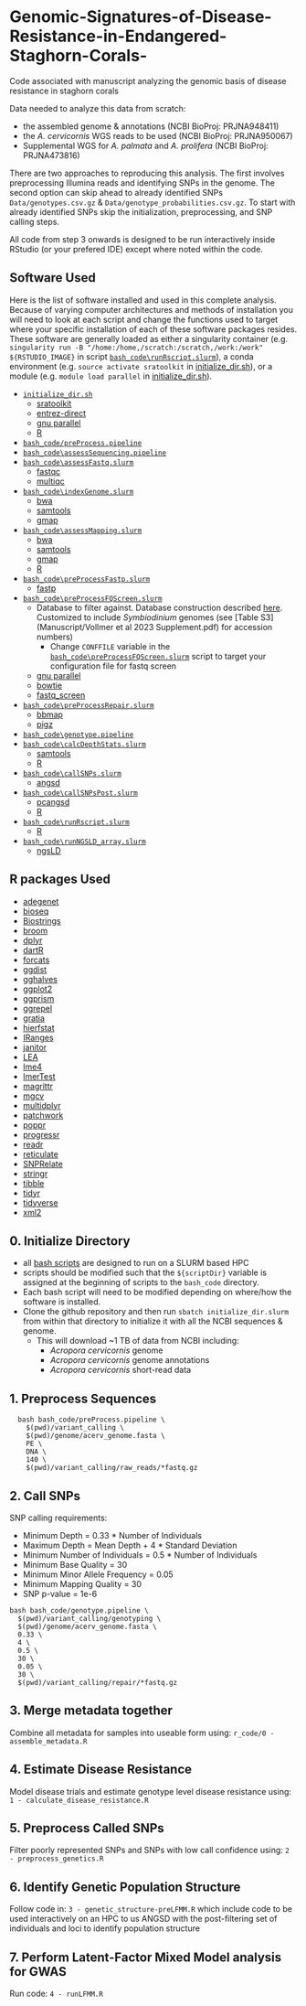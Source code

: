 # Genomic-Signatures-of-Disease-Resistance-in-Endangered-Staghorn-Corals-
Code associated with manuscript analyzing the genomic basis of disease resistance in staghorn corals

Data needed to analyze this data from scratch:
  - the assembled genome & annotations (NCBI BioProj: PRJNA948411)
  - the *A. cervicornis* WGS reads to be used (NCBI BioProj: PRJNA950067)
  - Supplemental WGS for *A. palmata* and *A. prolifera* (NCBI BioProj: PRJNA473816)

There are two approaches to reproducing this analysis. The first involves preprocessing Illumina reads and identifying SNPs in the genome. The second option can skip ahead to already identified SNPs `Data/genotypes.csv.gz` & `Data/genotype_probabilities.csv.gz`. To start with already identified SNPs skip the initialization, preprocessing, and SNP calling steps. 

All code from step 3 onwards is designed to be run interactively inside RStudio (or your prefered IDE) except where noted within the code.

## Software Used
Here is the list of software installed and used in this complete analysis. Because of varying computer architectures and methods of installation you will need to look at each script and change the functions used to target where your specific installation of each of these software packages resides. These software are generally loaded as either a singularity container (e.g. `singularity run -B "/home:/home,/scratch:/scratch,/work:/work" ${RSTUDIO_IMAGE}` in script [`bash_code\runRscript.slurm`](bash_code\runRscript.slurm)), a conda environment (e.g. `source activate sratoolkit` in [initialize_dir.sh](initialize_dir.sh)), or a module (e.g. `module load parallel` in [initialize_dir.sh](initialize_dir.sh)). 

- [`initialize_dir.sh`](initialize_dir.sh)
  - [sratoolkit](https://github.com/ncbi/sra-tools)
  - [entrez-direct](https://ftp.ncbi.nlm.nih.gov/entrez/entrezdirect/versions/21.6.20240308/README)
  - [gnu parallel](https://www.gnu.org/software/parallel/)
  - [R](https://cran.r-project.org/)
- [`bash_code/preProcess.pipeline`](bash_code/preProcess.pipeline)
- [`bash_code\assessSequencing.pipeline`](bash_code\assessSequencing.pipeline)
- [`bash_code\assessFastq.slurm`](bash_code\assessFastq.slurm)
  - [fastqc](https://www.bioinformatics.babraham.ac.uk/projects/fastqc/)
  - [multiqc](https://multiqc.info/)
- [`bash_code\indexGenome.slurm`](bash_code\indexGenome.slurm)
  - [bwa](https://github.com/lh3/bwa)
  - [samtools](http://www.htslib.org/)
  - [gmap](http://research-pub.gene.com/gmap/)
- [`bash_code\assessMapping.slurm`](bash_code\assessMapping.slurm)
  - [bwa](https://github.com/lh3/bwa)
  - [samtools](http://www.htslib.org/)
  - [gmap](http://research-pub.gene.com/gmap/)
  - [R](https://cran.r-project.org/)
- [`bash_code\preProcessFastp.slurm`](bash_code\preProcessFastp.slurm)
  - [fastp](https://github.com/OpenGene/fastp)
- [`bash_code\preProcessFQScreen.slurm`](bash_code\preProcessFQScreen.slurm)
  - Database to filter against. Database construction described [here](https://stevenwingett.github.io/FastQ-Screen/). Customized to include *Symbiodinium* genomes (see [Table S3](Manuscript/Vollmer et al 2023 Supplement.pdf) for accession numbers)
    - Change `CONFFILE` variable in the [`bash_code\preProcessFQScreen.slurm`](bash_code\preProcessFQScreen.slurm) script to target your configuration file for fastq screen
  - [gnu parallel](https://www.gnu.org/software/parallel/)
  - [bowtie](https://bowtie-bio.sourceforge.net/index.shtml)
  - [fastq_screen](https://www.bioinformatics.babraham.ac.uk/projects/fastq_screen/)
- [`bash_code\preProcessRepair.slurm`](bash_code\preProcessRepair.slurm)
  - [bbmap](https://jgi.doe.gov/data-and-tools/software-tools/bbtools/bb-tools-user-guide/bbmap-guide/)
  - [pigz](https://zlib.net/pigz/)
- [`bash_code\genotype.pipeline`](bash_code\genotype.pipeline)
- [`bash_code\calcDepthStats.slurm`](bash_code\calcDepthStats.slurm)
  - [samtools](http://www.htslib.org/)
  - [R](https://cran.r-project.org/)
- [`bash_code\callSNPs.slurm`](bash_code\callSNPs.slurm)
  - [angsd](https://www.popgen.dk/angsd/index.php/ANGSD)
- [`bash_code\callSNPsPost.slurm`](bash_code\callSNPsPost.slurm)
  - [pcangsd](http://www.popgen.dk/software/index.php/PCAngsd)
  - [R](https://cran.r-project.org/)
- [`bash_code\runRscript.slurm`](bash_code\runRscript.slurm)
  - [R](https://cran.r-project.org/)
- [`bash_code\runNGSLD_array.slurm`](bash_code\runNGSLD_array.slurm)
  - [ngsLD](https://github.com/fgvieira/ngsLD)

## R packages Used
- [adegenet](https://cran.r-project.org/web/packages/adegenet/index.html)
- [bioseq](https://cran.r-project.org/web/packages/bioseq/index.html)
- [Biostrings](https://bioconductor.org/packages/release/bioc/html/Biostrings.html)
- [broom](https://cran.r-project.org/web/packages/broom/index.html)
- [dplyr](https://cran.r-project.org/web/packages/dplyr/index.html)
- [dartR](https://cran.r-project.org/web/packages/dartR/index.html)
- [forcats](https://cran.r-project.org/web/packages/forcats/index.html)
- [ggdist](https://cran.r-project.org/web/packages/ggdist/index.html)
- [gghalves](https://cran.r-project.org/web/packages/gghalves/index.html)
- [ggplot2](https://cran.r-project.org/web/packages/ggplot2/index.html)
- [ggprism](https://cran.r-project.org/web/packages/ggprism/index.html)
- [ggrepel](https://cran.r-project.org/web/packages/ggrepel/index.html)
- [gratia](https://cran.r-project.org/web/packages/gratia/index.html)
- [hierfstat](https://cran.r-project.org/web/packages/hierfstat/index.html)
- [IRanges](https://bioconductor.org/packages/release/bioc/html/IRanges.html)
- [janitor](https://cran.r-project.org/web/packages/janitor/index.html)
- [LEA](https://bioconductor.org/packages/release/bioc/html/LEA.html)
- [lme4](https://cran.r-project.org/web/packages/lme4/index.html)
- [lmerTest](https://cran.r-project.org/web/packages/lmerTest/index.html)
- [magrittr](https://cran.r-project.org/web/packages/magrittr/index.html)
- [mgcv](https://cran.r-project.org/web/packages/mgcv/index.html)
- [multidplyr](https://cran.r-project.org/web/packages/multidplyr/index.html)
- [patchwork](https://cran.r-project.org/web/packages/patchwork/index.html)
- [poppr](https://cran.r-project.org/web/packages/poppr/index.html)
- [progressr](https://cran.r-project.org/web/packages/progressr/index.html)
- [readr](https://cran.r-project.org/web/packages/readr/index.html)
- [reticulate](https://cran.r-project.org/web/packages/reticulate/index.html)
- [SNPRelate](https://www.bioconductor.org/packages/release/bioc/html/SNPRelate.html)
- [stringr](https://cran.r-project.org/web/packages/stringr/index.html)
- [tibble](https://cran.r-project.org/web/packages/tibble/index.html)
- [tidyr](https://cran.r-project.org/web/packages/tidyr/index.html)
- [tidyverse](https://cran.r-project.org/web/packages/tidyverse/index.html)
- [xml2](https://cran.r-project.org/web/packages/xml2/index.html)

## 0. Initialize Directory
- all [bash scripts](bash_code) are designed to run on a SLURM based HPC
- scripts should be modified such that the `${scriptDir}` variable is assigned at the beginning of scripts to the `bash_code` directory.
- Each bash script will need to be modified depending on where/how the software is installed. 
- Clone the github repository and then run `sbatch initialize_dir.slurm` from within that directory to initialize it with all the NCBI sequences & genome. 
  - This will download ~1 TB of data from NCBI including:
    - *Acropora cervicornis* genome 
    - *Acropora cervicornis* genome annotations 
    - *Acropora cervicornis* short-read data

## 1. Preprocess Sequences
  ```
    bash bash_code/preProcess.pipeline \
      $(pwd)/variant_calling \
      $(pwd)/genome/acerv_genome.fasta \
      PE \
      DNA \
      140 \
      $(pwd)/variant_calling/raw_reads/*fastq.gz
  ```

## 2. Call SNPs
SNP calling requirements:
  - Minimum Depth = 0.33 * Number of Individuals
  - Maximum Depth = Mean Depth + 4 * Standard Deviation
  - Minimum Number of Individuals = 0.5 * Number of Individuals
  - Minimum Base Quality = 30
  - Minimum Minor Allele Frequency = 0.05
  - Minimum Mapping Quality = 30
  - SNP p-value = 1e-6
  ```
  bash bash_code/genotype.pipeline \
    $(pwd)/variant_calling/genotyping \
    $(pwd)/genome/acerv_genome.fasta \
    0.33 \
    4 \
    0.5 \
    30 \
    0.05 \
    30 \
    $(pwd)/variant_calling/repair/*fastq.gz
  ```

## 3. Merge metadata together
Combine all metadata for samples into useable form using: `r_code/0 - assemble_metadata.R`

## 4. Estimate Disease Resistance
Model disease trials and estimate genotype level disease resistance using: `1 - calculate_disease_resistance.R`

## 5. Preprocess Called SNPs
Filter poorly represented SNPs and SNPs with low call confidence using: `2 - preprocess_genetics.R`

## 6. Identify Genetic Population Structure
Follow code in: `3 - genetic_structure-preLFMM.R` which include code to be used interactively on an HPC to us ANGSD with the post-filtering set of individuals and loci to identify population structure

## 7. Perform Latent-Factor Mixed Model analysis for GWAS
Run code: `4 - runLFMM.R`

